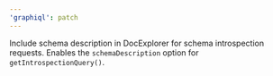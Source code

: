 ```yaml
---
'graphiql': patch
---
```


Include schema description in DocExplorer for schema introspection requests. Enables the `schemaDescription` option for `getIntrospectionQuery()`.
